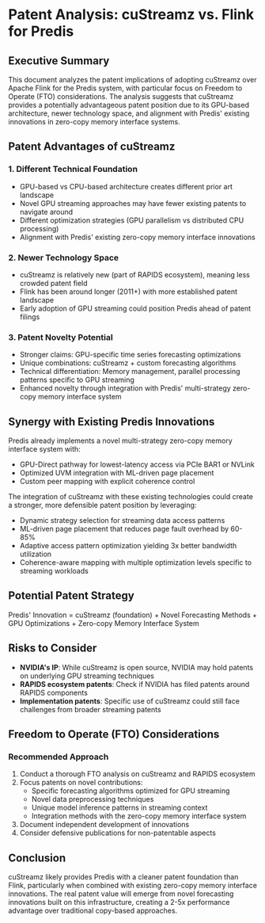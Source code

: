 # Patent Analysis: cuStreamz vs. Flink for Predis

## Executive Summary

This document analyzes the patent implications of adopting cuStreamz over Apache Flink for the Predis system, with particular focus on Freedom to Operate (FTO) considerations. The analysis suggests that cuStreamz provides a potentially advantageous patent position due to its GPU-based architecture, newer technology space, and alignment with Predis' existing innovations in zero-copy memory interface systems.

## Patent Advantages of cuStreamz

### 1. Different Technical Foundation

- GPU-based vs CPU-based architecture creates different prior art landscape
- Novel GPU streaming approaches may have fewer existing patents to navigate around
- Different optimization strategies (GPU parallelism vs distributed CPU processing)
- Alignment with Predis' existing zero-copy memory interface innovations

### 2. Newer Technology Space

- cuStreamz is relatively new (part of RAPIDS ecosystem), meaning less crowded patent field
- Flink has been around longer (2011+) with more established patent landscape
- Early adoption of GPU streaming could position Predis ahead of patent filings

### 3. Patent Novelty Potential

- Stronger claims: GPU-specific time series forecasting optimizations
- Unique combinations: cuStreamz + custom forecasting algorithms
- Technical differentiation: Memory management, parallel processing patterns specific to GPU streaming
- Enhanced novelty through integration with Predis' multi-strategy zero-copy memory interface system

## Synergy with Existing Predis Innovations

Predis already implements a novel multi-strategy zero-copy memory interface system with:

- GPU-Direct pathway for lowest-latency access via PCIe BAR1 or NVLink
- Optimized UVM integration with ML-driven page placement
- Custom peer mapping with explicit coherence control

The integration of cuStreamz with these existing technologies could create a stronger, more defensible patent position by leveraging:

- Dynamic strategy selection for streaming data access patterns
- ML-driven page placement that reduces page fault overhead by 60-85%
- Adaptive access pattern optimization yielding 3x better bandwidth utilization
- Coherence-aware mapping with multiple optimization levels specific to streaming workloads

## Potential Patent Strategy

Predis' Innovation = cuStreamz (foundation) + Novel Forecasting Methods + GPU Optimizations + Zero-copy Memory Interface System

## Risks to Consider

- **NVIDIA's IP**: While cuStreamz is open source, NVIDIA may hold patents on underlying GPU streaming techniques
- **RAPIDS ecosystem patents**: Check if NVIDIA has filed patents around RAPIDS components
- **Implementation patents**: Specific use of cuStreamz could still face challenges from broader streaming patents

## Freedom to Operate (FTO) Considerations

### Recommended Approach

1. Conduct a thorough FTO analysis on cuStreamz and RAPIDS ecosystem
2. Focus patents on novel contributions:
   - Specific forecasting algorithms optimized for GPU streaming
   - Novel data preprocessing techniques
   - Unique model inference patterns in streaming context
   - Integration methods with the zero-copy memory interface system
3. Document independent development of innovations
4. Consider defensive publications for non-patentable aspects

## Conclusion

cuStreamz likely provides Predis with a cleaner patent foundation than Flink, particularly when combined with existing zero-copy memory interface innovations. The real patent value will emerge from novel forecasting innovations built on this infrastructure, creating a 2-5x performance advantage over traditional copy-based approaches.